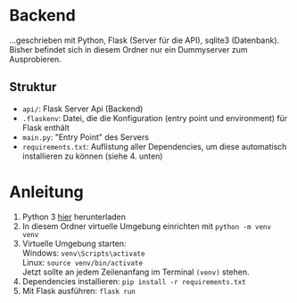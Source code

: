
# Backend
...geschrieben mit Python, Flask (Server für die API), sqlite3 (Datenbank). Bisher befindet sich in diesem Ordner nur ein Dummyserver zum Ausprobieren.

## Struktur
- `api/`: Flask Server Api (Backend)
- `.flaskenv`: Datei, die die Konfiguration (entry point und environment) für Flask enthält
- `main.py`: "Entry Point" des Servers
- `requirements.txt`: Auflistung aller Dependencies, um diese automatisch installieren zu können (siehe 4. unten)

# Anleitung

1. Python 3 [hier](https://www.python.org/downloads/) herunterladen
2. In diesem Ordner virtuelle Umgebung einrichten mit `python -m venv venv`
3. Virtuelle Umgebung starten:  
Windows: `venv\Scripts\activate`  
Linux: `source venv/bin/activate`  
Jetzt sollte an jedem Zeilenanfang im Terminal `(venv)` stehen.
4. Dependencies installieren: `pip install -r requirements.txt`
5. Mit Flask ausführen: `flask run`
